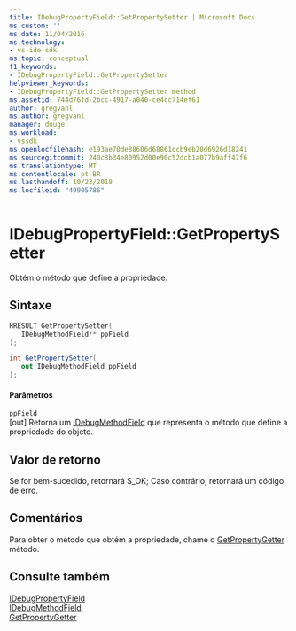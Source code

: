 ```yaml
---
title: IDebugPropertyField::GetPropertySetter | Microsoft Docs
ms.custom: ''
ms.date: 11/04/2016
ms.technology:
- vs-ide-sdk
ms.topic: conceptual
f1_keywords:
- IDebugPropertyField::GetPropertySetter
helpviewer_keywords:
- IDebugPropertyField::GetPropertySetter method
ms.assetid: 744d76fd-2bcc-4917-a040-ce4cc714ef61
author: gregvanl
ms.author: gregvanl
manager: douge
ms.workload:
- vssdk
ms.openlocfilehash: e193ae70de88606d68861ccb9eb20d6926d18241
ms.sourcegitcommit: 240c8b34e80952d00e90c52dcb1a077b9aff47f6
ms.translationtype: MT
ms.contentlocale: pt-BR
ms.lasthandoff: 10/23/2018
ms.locfileid: "49905786"
---
```

# <a name="idebugpropertyfieldgetpropertysetter"></a>IDebugPropertyField::GetPropertySetter
Obtém o método que define a propriedade.  
  
## <a name="syntax"></a>Sintaxe  
  
```cpp  
HRESULT GetPropertySetter(   
   IDebugMethodField** ppField  
);  
```  
  
```csharp  
int GetPropertySetter(  
   out IDebugMethodField ppField  
);  
```  
  
#### <a name="parameters"></a>Parâmetros  
 `ppField`  
 [out] Retorna um [IDebugMethodField](../../../extensibility/debugger/reference/idebugmethodfield.md) que representa o método que define a propriedade do objeto.  
  
## <a name="return-value"></a>Valor de retorno  
 Se for bem-sucedido, retornará S_OK; Caso contrário, retornará um código de erro.  
  
## <a name="remarks"></a>Comentários  
 Para obter o método que obtém a propriedade, chame o [GetPropertyGetter](../../../extensibility/debugger/reference/idebugpropertyfield-getpropertygetter.md) método.  
  
## <a name="see-also"></a>Consulte também  
 [IDebugPropertyField](../../../extensibility/debugger/reference/idebugpropertyfield.md)   
 [IDebugMethodField](../../../extensibility/debugger/reference/idebugmethodfield.md)   
 [GetPropertyGetter](../../../extensibility/debugger/reference/idebugpropertyfield-getpropertygetter.md)